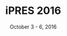 ---
date: October 3 - 6, 2016
layout: ipres
location: Bern, Switzerland
parent: iPRES
proceedings_full: ''
proceedings_ideals: ''
proceedings_osf: ''
proceedings_phaidra: https://phaidra.univie.ac.at/o:502812
session_recordings: ''
title: iPRES 2016
website: http://www.ipres2016.ch
website_mirror_ipres: https://ipres-conference.org/ipres16/
website_status: gone
year: 2016
---